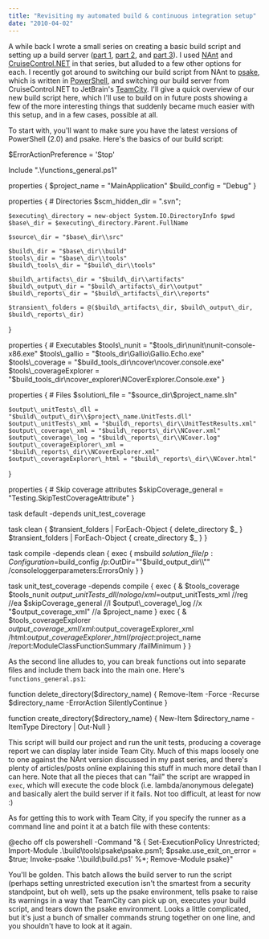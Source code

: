 ```yaml
---
title: "Revisiting my automated build & continuous integration setup"
date: "2010-04-02"
---
```


A while back I wrote a small series on creating a basic build script and setting up a build server ([part 1](http://darrell.mozingo.net/2008/08/28/automated-builds-continuous-integration-part-1/), [part 2](http://darrell.mozingo.net/2008/09/26/automated-builds-continuous-integration-part-2/), and [part 3](http://darrell.mozingo.net/2008/12/31/automated-builds-continuous-integration-part-3/)). I used [NAnt](http://nant.sourceforge.net/) and [CruiseControl.NET](http://confluence.public.thoughtworks.org/display/CCNET/Welcome+to+CruiseControl.NET) in that series, but alluded to a few other options for each. I recently got around to switching our build script from NAnt to [psake](http://code.google.com/p/psake/), which is written in [PowerShell](http://technet.microsoft.com/en-us/scriptcenter/dd742419.aspx), and switching our build server from CruiseControl.NET to JetBrain's [TeamCity](http://www.jetbrains.com/teamcity/). I'll give a quick overview of our new build script here, which I'll use to build on in future posts showing a few of the more interesting things that suddenly became much easier with this setup, and in a few cases, possible at all.

To start with, you'll want to make sure you have the latest versions of PowerShell (2.0) and psake. Here's the basics of our build script:

$ErrorActionPreference = 'Stop'

Include ".\\functions\_general.ps1"

properties {
	$project\_name = "MainApplication"
	$build\_config = "Debug"
}

properties { # Directories
	$scm\_hidden\_dir = ".svn";
	
	$executing\_directory = new-object System.IO.DirectoryInfo $pwd
	$base\_dir = $executing\_directory.Parent.FullName

	$source\_dir = "$base\_dir\\src"

	$build\_dir = "$base\_dir\\build"
	$tools\_dir = "$base\_dir\\tools"
	$build\_tools\_dir = "$build\_dir\\tools"

	$build\_artifacts\_dir = "$build\_dir\\artifacts"
	$build\_output\_dir = "$build\_artifacts\_dir\\output"
	$build\_reports\_dir = "$build\_artifacts\_dir\\reports"

	$transient\_folders = @($build\_artifacts\_dir, $build\_output\_dir, $build\_reports\_dir)
}

properties { # Executables
	$tools\_nunit = "$tools\_dir\\nunit\\nunit-console-x86.exe"
	$tools\_gallio = "$tools\_dir\\Gallio\\Gallio.Echo.exe"
	$tools\_coverage = "$build\_tools\_dir\\ncover\\ncover.console.exe"
	$tools\_coverageExplorer = "$build\_tools\_dir\\ncover\_explorer\\NCoverExplorer.Console.exe"
}

properties { # Files
	$solution\_file = "$source\_dir\\$project\_name.sln"

	$output\_unitTests\_dll = "$build\_output\_dir\\$project\_name.UnitTests.dll"
	$output\_unitTests\_xml = "$build\_reports\_dir\\UnitTestResults.xml"
	$output\_coverage\_xml = "$build\_reports\_dir\\NCover.xml"
	$output\_coverage\_log = "$build\_reports\_dir\\NCover.log"
	$output\_coverageExplorer\_xml = "$build\_reports\_dir\\NCoverExplorer.xml"
	$output\_coverageExplorer\_html = "$build\_reports\_dir\\NCover.html"
}

properties { # Skip coverage attributes
	$skipCoverage\_general = "Testing.SkipTestCoverageAttribute"
}

task default -depends unit\_test\_coverage

task clean {
	$transient\_folders | ForEach-Object { delete\_directory $\_ }
	$transient\_folders | ForEach-Object { create\_directory $\_ }
}

task compile -depends clean {
	exec { msbuild $solution\_file /p:Configuration=$build\_config /p:OutDir=""$build\_output\_dir\\\\"" /consoleloggerparameters:ErrorsOnly }
}

task unit\_test\_coverage -depends compile {
	exec { & $tools\_coverage $tools\_nunit $output\_unitTests\_dll /nologo /xml=$output\_unitTests\_xml //reg //ea $skipCoverage\_general //l $output\_coverage\_log //x "$output\_coverage\_xml" //a $project\_name }
	exec { & $tools\_coverageExplorer $output\_coverage\_xml /xml:$output\_coverageExplorer\_xml /html:$output\_coverageExplorer\_html /project:$project\_name /report:ModuleClassFunctionSummary /failMinimum }
}

As the second line alludes to, you can break functions out into separate files and include them back into the main one. Here's `functions_general.ps1`:

function delete\_directory($directory\_name)
{
	Remove-Item -Force -Recurse $directory\_name -ErrorAction SilentlyContinue
}

function create\_directory($directory\_name)
{
	New-Item $directory\_name -ItemType Directory | Out-Null
}

This script will build our project and run the unit tests, producing a coverage report we can display later inside Team City. Much of this maps loosely one to one against the NAnt version discussed in my past series, and there's plenty of articles/posts online explaining this stuff in much more detail than I can here. Note that all the pieces that can "fail" the script are wrapped in `exec`, which will execute the code block (i.e. lambda/anonymous delegate) and basically alert the build server if it fails. Not too difficult, at least for now :)

As for getting this to work with Team City, if you specify the runner as a command line and point it at a batch file with these contents:

@echo off
cls
powershell -Command "& { Set-ExecutionPolicy Unrestricted; Import-Module .\\build\\tools\\psake\\psake.psm1; $psake.use\_exit\_on\_error = $true; Invoke-psake '.\\build\\build.ps1' %\*; Remove-Module psake}"

You'll be golden. This batch allows the build server to run the script (perhaps setting unrestricted execution isn't the smartest from a security standpoint, but oh well), sets up the psake environment, tells psake to raise its warnings in a way that TeamCity can pick up on, executes your build script, and tears down the psake environment. Looks a little complicated, but it's just a bunch of smaller commands strung together on one line, and you shouldn't have to look at it again.
